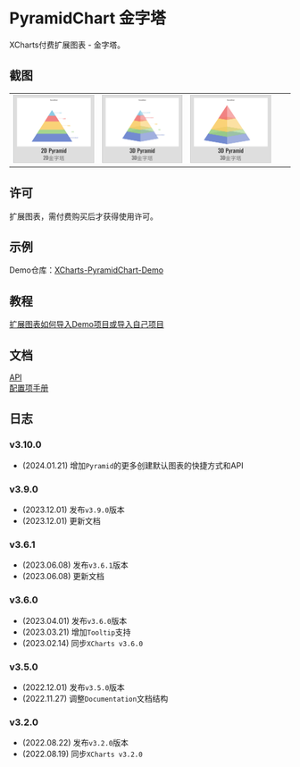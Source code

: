 # PyramidChart 金字塔

XCharts付费扩展图表 - 金字塔。

## 截图

||||||
| :--: | :--: | :--: | :--: | :--: |
|![Pyramid01](Documentation~/zh/img/Pyramid01.png) |![Pyramid02](Documentation~/zh/img/Pyramid02.png) |![Pyramid03](Documentation~/zh/img/Pyramid03.png) |

## 许可

扩展图表，需付费购买后才获得使用许可。

## 示例

Demo仓库：[XCharts-PyramidChart-Demo](https://github.com/XCharts-Team/XCharts-PyramidChart-Demo)

## 教程

[扩展图表如何导入Demo项目或导入自己项目](https://github.com/XCharts-Team/XCharts-Demo)

## 文档

[API](Documentation~/zh/api.md)  
[配置项手册](Documentation~/zh/configuration.md)  

## 日志

### v3.10.0

* (2024.01.21) 增加`Pyramid`的更多创建默认图表的快捷方式和API

### v3.9.0

* (2023.12.01) 发布`v3.9.0`版本
* (2023.12.01) 更新文档

### v3.6.1

* (2023.06.08) 发布`v3.6.1`版本
* (2023.06.08) 更新文档

### v3.6.0

* (2023.04.01) 发布`v3.6.0`版本
* (2023.03.21) 增加`Tooltip`支持
* (2023.02.14) 同步`XCharts v3.6.0`

### v3.5.0

* (2022.12.01) 发布`v3.5.0`版本
* (2022.11.27) 调整`Documentation`文档结构

### v3.2.0

* (2022.08.22) 发布`v3.2.0`版本
* (2022.08.19) 同步`XCharts v3.2.0`

